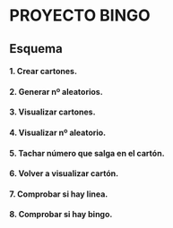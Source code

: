 # PROYECTO BINGO

## Esquema
#### 1. Crear cartones.
#### 2. Generar nº aleatorios.
#### 3. Visualizar cartones.
#### 4. Visualizar nº aleatorio.
#### 5. Tachar número que salga en el cartón.
#### 6. Volver a visualizar cartón.
#### 7. Comprobar si hay linea.
#### 8. Comprobar si hay bingo.